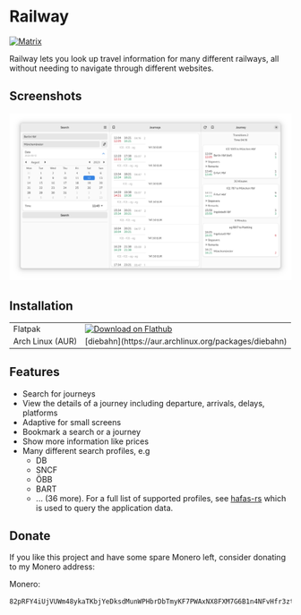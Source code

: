 # Railway

[![Matrix](https://img.shields.io/badge/Matrix-Join-brightgreen)](https://matrix.to/#/%23diebahn:matrix.org)

Railway lets you look up travel information for many different railways, all without needing to navigate through different websites.

## Screenshots

![](/data/screenshots/overview.png)

## Installation

<table>
  <tr>
    <td>Flatpak</td>
    <td>
      <a href='https://flathub.org/apps/details/de.schmidhuberj.DieBahn'><img width='130' alt='Download on Flathub' src='https://flathub.org/assets/badges/flathub-badge-en.png'/></a>
    </td>
  </tr>
  <tr>
    <td>Arch Linux (AUR)</td>
    <td>[diebahn](https://aur.archlinux.org/packages/diebahn)</td>
  </tr>
</table>

## Features

- Search for journeys
- View the details of a journey including departure, arrivals, delays, platforms
- Adaptive for small screens
- Bookmark a search or a journey
- Show more information like prices
- Many different search profiles, e.g
    - DB
    - SNCF
    - ÖBB
    - BART
    - ... (36 more). For a full list of supported profiles, see [hafas-rs](https://gitlab.com/schmiddi-on-mobile/hafas-rs#profiles) which is used to query the application data.

## Donate

If you like this project and have some spare Monero left, consider donating to my Monero address:

Monero:
```
82pRFY4iUjVUWm48ykaTKbjYeDksdMunWPHbrDbTmyKF7PWAxNX8FXM7G6B1n4NFvHfr3ztEg411A2gCjJjNJ8PtEnmcehf
```
